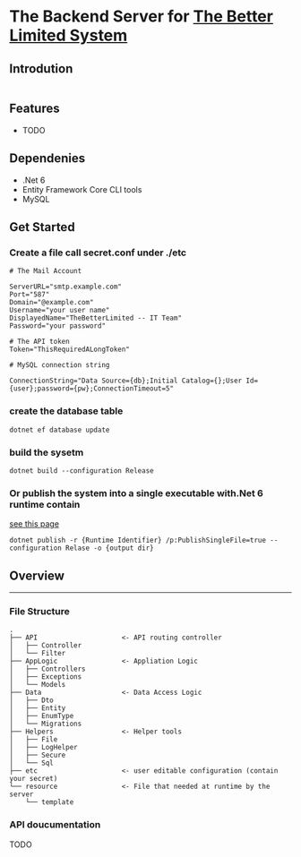 ﻿# The Backend Server for [The Better Limited System](../TheBetterLimited-ManagementSystem)

## Introdution

```
```

## Features

- TODO

## Dependenies

- .Net 6
- Entity Framework Core CLI tools
- MySQL

## Get Started

### Create a file call secret.conf under ./etc

```
# The Mail Account

ServerURL="smtp.example.com"
Port="587"
Domain="@example.com"
Username="your user name"
DisplayedName="TheBetterLimited -- IT Team"
Password="your password"

# The API token
Token="ThisRequiredALongToken"

# MySQL connection string

ConnectionString="Data Source={db};Initial Catalog={};User Id={user};password={pw};ConnectionTimeout=5"
```

### create the database table

```
dotnet ef database update
```

### build the sysetm

```
dotnet build --configuration Release
```

### Or publish the system into a single executable with.Net 6 runtime contain

[see this page](https://docs.microsoft.com/en-us/dotnet/core/rid-catalog)

```
dotnet publish -r {Runtime Identifier} /p:PublishSingleFile=true --configuration Relase -o {output dir}
```

## Overview
---

### File Structure

```
.
├── API                     <- API routing controller
│   ├── Controller
│   └── Filter
├── AppLogic                <- Appliation Logic
│   ├── Controllers
│   ├── Exceptions
│   └── Models
├── Data                    <- Data Access Logic
│   ├── Dto
│   ├── Entity
│   ├── EnumType
│   └── Migrations
├── Helpers                 <- Helper tools
│   ├── File
│   ├── LogHelper
│   ├── Secure
│   └── Sql
├── etc                     <- user editable configuration (contain your secret)
└── resource                <- File that needed at runtime by the server
    └── template
```

### API doucumentation

TODO
